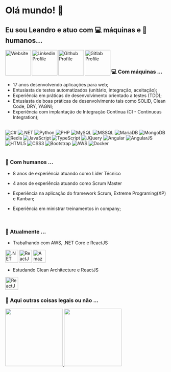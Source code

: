 # Olá mundo! 👋


## Eu sou Leandro e atuo com 💻 máquinas e 👨‍ humanos...

<div display="inline-block">

<a href="https://www.leandroribeiro.com.br" target="_blank">
<img src="https://img.shields.io/badge/website-000000?style=for-the-badge&logo=About.me&logoColor=white" alt="Website" title="Website" width="80px" align="left" />
</a>

<a href="https://www.linkedin.com/in/imleandroribeiro/" target="_blank">
<img src="https://img.shields.io/badge/LinkedIn-0077B5?style=for-the-badge&logo=linkedin&logoColor=white" alt="Linkedin Profile" title="Linkedin Profile" width="80px" align="left" />
</a>

<a href="https://github.com/leandroribeiro" target="_blank">
<img src="https://img.shields.io/badge/GitHub-100000?style=for-the-badge&logo=github&logoColor=white" alt="Github Profile" title="Github Profile" width="80px" align="left" />
</a>

<a href="https://gitlab.com/users/mister-ribeiro" target="_blank">
<img src="https://img.shields.io/badge/GitLab-330F63?style=for-the-badge&logo=gitlab&logoColor=white" alt="Gitlab Profile" title="Gitlab Profile" width="80px" align="left" />
</a>

</div>

<!--
**leandroribeiro/leandroribeiro** is a ✨ _special_ ✨ repository because its `README.md` (this file) appears on your GitHub profile.
-->

</br>
</br>

### 💻 Com máquinas ...

* 17 anos desenvolvendo aplicações para web;
* Entusiasta de testes automatizados (unitário, integração, aceitação);
* Experiência em práticas de desenvolvimento orientado a testes (TDD);
* Entusiasta de boas práticas de desenvolvimento tais como SOLID, Clean Code, DRY, YAGNI;
* Experiência com implantação de Integração Contínua (CI - Continuous Integration);

</br>

<div>


<img src="https://img.shields.io/badge/C%23-239120?style=for-the-badge&logo=c-sharp&logoColor=white" alt="C#" title="C#" />
<img src="https://img.shields.io/badge/.NET-512BD4?style=for-the-badge&logo=dotnet&logoColor=white" alt=".NET" title=".NET" />
<img src="https://img.shields.io/badge/Python-14354C?style=for-the-badge&logo=python&logoColor=white" alt="Python" title="Python" />
<img src="https://img.shields.io/badge/PHP-777BB4?style=for-the-badge&logo=php&logoColor=white" alt="PHP" title="PHP" />
<img src="https://img.shields.io/badge/MySQL-00000F?style=for-the-badge&logo=mysql&logoColor=white" alt="MySQL" title="MySQL" />
<img src="https://img.shields.io/badge/Microsoft_SQL_Server-CC2927?style=for-the-badge&logo=microsoft-sql-server&logoColor=white" alt="MSSQL" title="MSSQL" />
<img src="https://img.shields.io/badge/MariaDB-003545?style=for-the-badge&logo=mariadb&logoColor=white" alt="MariaDB" title="MariaDB" />
<img src="https://img.shields.io/badge/MongoDB-4EA94B?style=for-the-badge&logo=mongodb&logoColor=white" alt="MongoDB" title="MongoDB" />
<img src="https://img.shields.io/badge/redis-%23DD0031.svg?&style=for-the-badge&logo=redis&logoColor=white" alt="Redis" title="Redis" />
<img src="https://img.shields.io/badge/JavaScript-323330?style=for-the-badge&logo=javascript&logoColor=F7DF1E" alt="JavaScript" title="JavaScript" />
<img src="https://img.shields.io/badge/TypeScript-007ACC?style=for-the-badge&logo=typescript&logoColor=white" alt="TypeScript" title="TypeScript" />
<img src="https://img.shields.io/badge/jQuery-0769AD?style=for-the-badge&logo=jquery&logoColor=white" alt="JQuery" title="JQuery" />
<img src="https://img.shields.io/badge/Angular-DD0031?style=for-the-badge&logo=angular&logoColor=white" alt="Angular" title="Angular" />
<img src="https://img.shields.io/badge/AngularJS-E23237?style=for-the-badge&logo=angularjs&logoColor=white" alt="AngularJS" title="AngularJS" />
<img src="https://img.shields.io/badge/HTML5-E34F26?style=for-the-badge&logo=html5&logoColor=white" alt="HTML5" title="HTML5" />
<img src="https://img.shields.io/badge/CSS3-1572B6?style=for-the-badge&logo=css3&logoColor=white" alt="CSS3" title="CSS3" />
<img src="https://img.shields.io/badge/Bootstrap-563D7C?style=for-the-badge&logo=bootstrap&logoColor=white" alt="Bootstrap" title="Bootstrap" />
<img src="https://img.shields.io/badge/Amazon_AWS-232F3E?style=for-the-badge&logo=amazon-aws&logoColor=white" alt="AWS" title="AWS" />
<img src="https://img.shields.io/badge/Docker-2CA5E0?style=for-the-badge&logo=docker&logoColor=white" alt="Docker" title="Docker" />


</div>

<br>

### 👨‍ Com humanos ...

* 8 anos de experiência atuando como Líder Técnico
* 4 anos de experiência atuando como Scrum Master

* Experiência na aplicação do framework Scrum, Extreme Programing(XP) e Kanban;
* Experiência em ministrar treinamentos in company;

<br>

### 🌱 Atualmente ...

- Trabalhando com AWS, .NET Core e ReactJS

<div display="inline-block">
    <img src="https://cdn.jsdelivr.net/gh/devicons/devicon/icons/dotnetcore/dotnetcore-original.svg" width="40px" height="40px" alt=".NET Core" title=".NET Core" align="left" />
    <img src="https://cdn.jsdelivr.net/gh/devicons/devicon/icons/react/react-original-wordmark.svg" width="40px" height="40px" alt="ReactJS" title="ReactJS" align="left" />
    <img src="https://cdn.jsdelivr.net/gh/devicons/devicon/icons/amazonwebservices/amazonwebservices-original-wordmark.svg" width="40px" height="40px" alt="Amazon Web Services" title="Amazon Web Services" />
 </div>

- Estudando Clean Architecture e ReactJS

 <img src="https://cdn.jsdelivr.net/gh/devicons/devicon/icons/react/react-original-wordmark.svg" width="40px" height="40px" alt="ReactJS" title="ReactJS" />

<br>

### 🚀 Aqui outras coisas legais ou não ...

<div>
    <a href="https://github.com/leandroribeiro">
        <img height="180em" src="https://github-readme-stats.vercel.app/api/top-langs/?username=leandroribeiro&layout=compact&langs_count=7&theme=dracula"/>
        <img height="180em" src="https://github-readme-stats.vercel.app/api?username=leandroribeiro&show_icons=true&theme=dracula&include_all_commits=true&count_private=true"/>
    </a>
</div>
